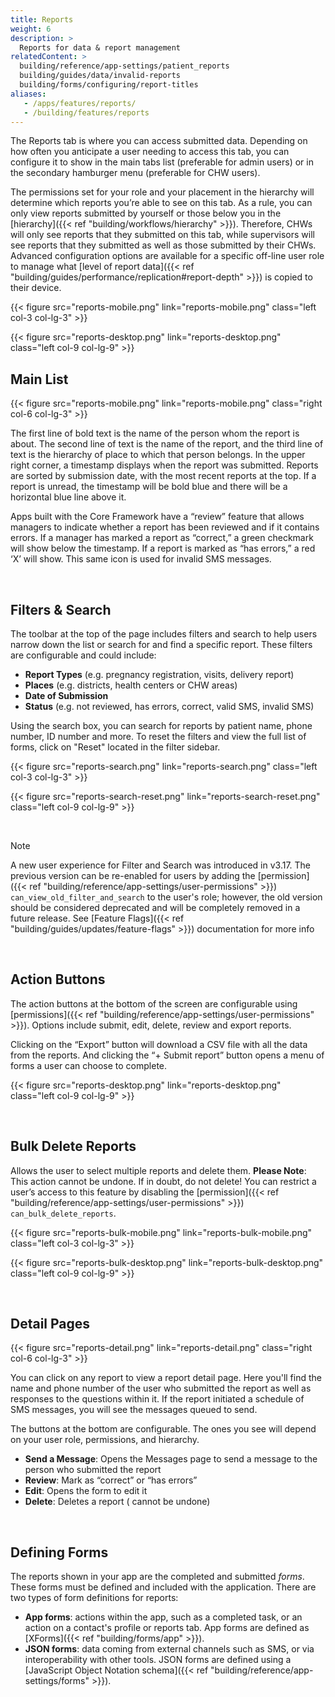 ```yaml
---
title: Reports
weight: 6
description: >
  Reports for data & report management
relatedContent: >
  building/reference/app-settings/patient_reports
  building/guides/data/invalid-reports
  building/forms/configuring/report-titles
aliases:
   - /apps/features/reports/
   - /building/features/reports
---
```


The Reports tab is where you can access submitted data. Depending on how often you anticipate a user needing to access this tab, you can configure it to show in the main tabs list (preferable for admin users) or in the secondary hamburger menu (preferable for CHW users).

The permissions set for your role and your placement in the hierarchy will determine which reports you’re able to see on this tab. As a rule, you can only view reports submitted by yourself or those below you in the [hierarchy]({{< ref "building/workflows/hierarchy" >}}). Therefore, CHWs will only see reports that they submitted on this tab, while supervisors will see reports that they submitted as well as those submitted by their CHWs. Advanced configuration options are available for a specific off-line user role to manage what [level of report data]({{< ref "building/guides/performance/replication#report-depth" >}}) is copied to their device.

{{< figure src="reports-mobile.png" link="reports-mobile.png" class="left col-3 col-lg-3" >}}

{{< figure src="reports-desktop.png" link="reports-desktop.png" class="left col-9 col-lg-9" >}}

## Main List

{{< figure src="reports-mobile.png" link="reports-mobile.png" class="right col-6 col-lg-3" >}}

The first line of bold text is the name of the person whom the report is about. The second line of text is the name of the report, and the third line of text is the hierarchy of place to which that person belongs. In the upper right corner, a timestamp displays when the report was submitted. Reports are sorted by submission date, with the most recent reports at the top. If a report is unread, the timestamp will be bold blue and there will be a horizontal blue line above it.

Apps built with the Core Framework have a “review” feature that allows managers to indicate whether a report has been reviewed and if it contains errors. If a manager has marked a report as “correct,” a green checkmark will show below the timestamp. If a report is marked as “has errors,” a red ‘X’ will show. This same icon is used for invalid SMS messages.

<br clear="all">


## Filters & Search

The toolbar at the top of the page includes filters and search to help users narrow down the list or search for and find a specific report. These filters are configurable and could include:

- **Report Types** (e.g. pregnancy registration, visits, delivery report)
- **Places** (e.g. districts, health centers or CHW areas)
- **Date of Submission**
- **Status** (e.g. not reviewed, has errors, correct, valid SMS, invalid SMS)

Using the search box, you can search for reports by patient name, phone number, ID number and more. To reset the filters and view the full list of forms, click on "Reset" located in the filter sidebar.

{{< figure src="reports-search.png" link="reports-search.png" class="left col-3 col-lg-3" >}}

{{< figure src="reports-search-reset.png" link="reports-search-reset.png" class="left col-9 col-lg-9" >}}

<br clear="all">

> [!NOTE]
> A new user experience for Filter and Search was introduced in v3.17. The previous version can be re-enabled for users by adding the [permission]({{< ref "building/reference/app-settings/user-permissions" >}}) `can_view_old_filter_and_search` to the user's role; however, the old version should be considered deprecated and will be completely removed in a future release. See [Feature Flags]({{< ref "building/guides/updates/feature-flags" >}}) documentation for more info

<br clear="all">


## Action Buttons

The action buttons at the bottom of the screen are configurable using [permissions]({{< ref "building/reference/app-settings/user-permissions" >}}). Options include submit, edit, delete, review and export reports.

Clicking on the “Export” button will download a CSV file with all the data from the reports. And clicking the “+ Submit report” button opens a menu of forms a user can choose to complete.

{{< figure src="reports-desktop.png" link="reports-desktop.png" class="left col-9 col-lg-9" >}}

<br clear="all">

## Bulk Delete Reports

Allows the user to select multiple reports and delete them. **Please Note**: This action cannot be undone. If in doubt, do not delete! You can restrict a user’s access to this feature by disabling the [permission]({{< ref "building/reference/app-settings/user-permissions" >}}) `can_bulk_delete_reports`.

{{< figure src="reports-bulk-mobile.png" link="reports-bulk-mobile.png" class="left col-3 col-lg-3" >}}

{{< figure src="reports-bulk-desktop.png" link="reports-bulk-desktop.png" class="left col-9 col-lg-9" >}}

<br clear="all">


## Detail Pages

{{< figure src="reports-detail.png" link="reports-detail.png" class="right col-6 col-lg-3" >}}

You can click on any report to view a report detail page. Here you'll find the name and phone number of the user who submitted the report as well as responses to the questions within it. If the report initiated a schedule of SMS messages, you will see the messages queued to send.

The buttons at the bottom are configurable. The ones you see will depend on your user role, permissions, and hierarchy.

- **Send a Message**​: Opens the Messages page to send a message to the person who submitted the report
- **Review**: Mark as “correct” or “has errors”
- **Edit**: Opens the form to edit it
- **Delete**: Deletes a report ( cannot be undone)

<br clear="all">


## Defining Forms

The reports shown in your app are the completed and submitted *forms*. These forms must be defined and included with the application. There are two types of form definitions for reports:
- **App forms**: actions within the app, such as a completed task, or an action on a contact's profile or reports tab. App forms are defined as [XForms]({{< ref "building/forms/app" >}}).
- **JSON forms**: data coming from external channels such as SMS, or via interoperability with other tools. JSON forms are defined using a [JavaScript Object Notation schema]({{< ref "building/reference/app-settings/forms" >}}).


